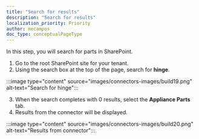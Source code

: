 ```yaml
---
title: "Search for results"
description: "Search for results"
localization_priority: Priority
author: mecampos
doc_type: conceptualPageType
---
```


<!---# Search for results--->

In this step, you will search for parts in SharePoint.

1. Go to the root SharePoint site for your tenant.
2. Using the search box at the top of the page, search for **hinge**.

:::image type="content" source="images/connectors-images/build19.png" alt-text="Search for hinge":::

3. When the search completes with 0 results, select the **Appliance Parts** tab.
4. Results from the connector will be displayed.

:::image type="content" source="images/connectors-images/build20.png" alt-text="Results from connector":::